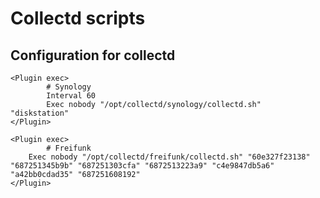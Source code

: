 Collectd scripts
================

Configuration for collectd
--------------------------

```
<Plugin exec>
        # Synology
        Interval 60
        Exec nobody "/opt/collectd/synology/collectd.sh"  "diskstation"
</Plugin>

<Plugin exec>
        # Freifunk
	Exec nobody "/opt/collectd/freifunk/collectd.sh" "60e327f23138" "687251345b9b" "687251303cfa" "6872513223a9" "c4e9847db5a6" "a42bb0cdad35" "687251608192"
</Plugin>
```
